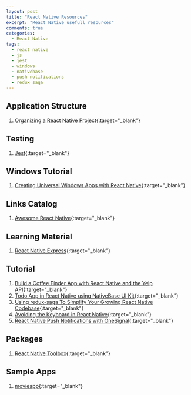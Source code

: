 ```yaml
---
layout: post
title: "React Native Resources"
excerpt: "React Native usefull resources"
comments: true
categories:
  - React Native
tags: 
  - react native
  - js
  - jest
  - windows
  - nativebase
  - push notifications
  - redux saga
---
```


## Application Structure
1. [Organizing a React Native Project](https://medium.com/the-react-native-log/organizing-a-react-native-project-9514dfadaa0#.unbqzpd49){:target="_blank"}

## Testing
1. [Jest](https://facebook.github.io/jest/docs/tutorial-react-native.html){:target="_blank"}

## Windows Tutorial
1. [Creating Universal Windows Apps with React Native](https://www.microsoft.com/developerblog/real-life-code/2016/05/27/Creating-Universal-Windows-Apps-with-React-Native.html){:target="_blank"}

## Links Catalog
1. [Awesome React Native](https://github.com/jondot/awesome-react-native){:target="_blank"}

## Learning Material
1. [React Native Express](http://www.reactnativeexpress.com/){:target="_blank"}

## Tutorial
1. [Build a Coffee Finder App with React Native and the Yelp API](https://appendto.com/2016/11/build-a-coffee-finder-app-with-react-native-and-the-yelp-api/?reddit=){:target="_blank"}
1. [Todo App in React Native using NativeBase UI Kit](https://blog.nativebase.io/todo-app-in-react-native-using-nativebase-ui-kit-a67ff3e172a9#.o9pvebsh2){:target="_blank"}
1. [Using redux-saga To Simplify Your Growing React Native Codebase](https://shift.infinite.red/using-redux-saga-to-simplify-your-growing-react-native-codebase-2b8036f650de#.wojyu8mmq){:target="_blank"}
1. [Avoiding the Keyboard in React Native](https://shift.infinite.red/avoiding-the-keyboard-in-react-native-56d05b9a1e81#.iskbfuj3u){:target="_blank"}
1. [React Native Push Notifications with OneSignal](https://medium.com/differential/react-native-push-notifications-with-onesignal-9db6a7d75e1e#.5n8i6mw9q){:target="_blank"}

## Packages
1. [React Native Toolbox](https://github.com/bamlab/generator-rn-toolbox){:target="_blank"}

## Sample Apps
1. [movieapp](https://github.com/JuneDomingo/movieapp){:target="_blank"}

